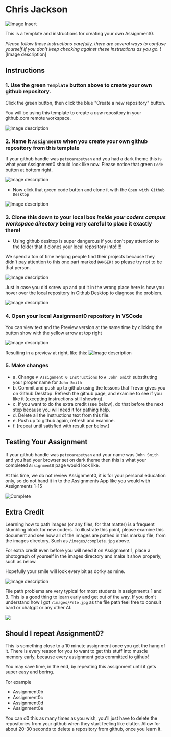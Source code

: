 # Chris Jackson

![Image Insert](/images/myPic.jpg)

This is a template and instructions for creating your own Assignment0.

_Please follow these instructions carefully, there are several ways to confuse yourself if you don't keep checking against these instructions as you go._
![Image description]


## Instructions

### 1. Use the green `Template` button above to create your own github repository. 

Click the green button, then click the blue "Create a new repository" button.

You will be using this template to create a _new_ repository in your github.com remote workspace.


![Image description](/images/a0this.png)

### 2. Name it `Assignment0` when you create your own github repository from this template

If your github handle was `petecarapetyan` and you had a dark theme this is what your Assignment0 should look like now. Please notice that green `Code` button at bottom right.


![Image description](/images/new.jpg)

- Now click that green code button and clone it with the `Open with Github Desktop`

![Image description](/images/openWithGithubDesktop.jpg)

### 3. Clone this down to your local box _**inside your coders campus workspace directory**_ being very careful to place it exactly there!


- Using github desktop is super dangerous if you don't pay attention to the folder that it clones your local repository into!!!!!

We spend a ton of time helping people find their projects because they didn't pay attention to this one part marked `DANGER!` so please try not to be that person.

![Image description](/images/danger.jpg)

Just in case you did screw up and put it in the wrong place here is how you hover over the local repository in Github Desktop to diagnose the problem.

![Image description](/images/diagnose.jpg)

### 4. Open your local Assignment0 repository in VSCode

You can view text and the Preview version at the same time by clicking the button show with the yellow arrow at top right

![Image description](/images/preview.jpg)

Resulting in a preview at right, like this:
![Image description](/images/likeso.jpg)

### 5. Make changes

- a. Change `# Assignment 0 Instructions` to `# John Smith` substituting your proper name for `John Smith`
- b. Commit and push up to github using the lessons that Trevor gives you on Github Desktop. Refresh the github page, and examine to see if you like it (excepting instructions still showing).
- c. If you want to do the extra credit (see below), do that before the next step because you will need it for pathing help.
- d. Delete all the instructions text from this file.
- e. Push up to github again, refresh and examine.
- f. [repeat until satisfied with result per below.]

## Testing Your Assignment

If your github handle was `petecarapetyan` and your name was `John Smith` and you had your browser set on dark theme then this is what your completed `Assignment0` page would look like.

At this time, we do not review Assignment0, it is for your personal education only, so do not hand it in to the Assignments App like you would with Assignments 1-15

![Complete](/images/complete.jpg)

## Extra Credit

Learning how to path images (or any files, for that matter) is a frequent stumbling block for new coders. To illustrate this point, please examine this document and see how all of the images are pathed in this markup file, from the images directory. Such as `/images/complete.jpg` above.

For extra credit even before you will need it on Assignment 1, place a photograph of yourself in the images directory and make it show properly, such as below.

Hopefully your smile will look every bit as dorky as mine.

![Image description](/images/wpic.jpg)

File path problems are very typical for most students in assignments 1 and 3. This is a good thing to learn early and get out of the way. If you don't understand how I got `/images/Pete.jpg` as the file path feel free to consult bard or chatgpt or any other AI.



<img src=”(./images/myPic.jpg)”>



## Should I repeat Assignment0?
This is something close to a 10 minute assignment once you get the hang of it. There is every reason for you to want to get this stuff into muscle memory early, because every assignment gets committed to github! 

You may save time, in the end, by repeating this assignment until it gets super easy and boring.

For example

- Assignment0b
- Assignment0c
- Assignment0d
- Assignment0e

You can d0 this as many times as you wish, you'll just have to delete the repositories from your github when they start feeling like clutter. Allow for about 20-30 seconds to delete a repository from github, once you learn it.

